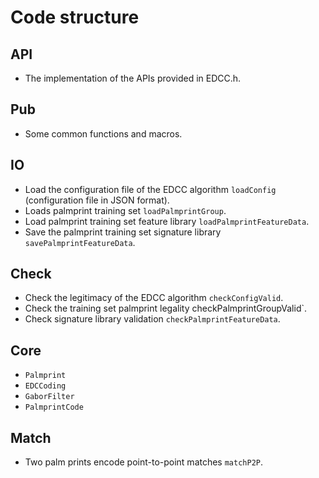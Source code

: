 # Code structure

## API

- The implementation of the APIs provided in EDCC.h.

## Pub

- Some common functions and macros.

## IO

- Load the configuration file of the EDCC algorithm `loadConfig` (configuration file in JSON format).
- Loads palmprint training set `loadPalmprintGroup`.
- Load palmprint training set feature library `loadPalmprintFeatureData`.
- Save the palmprint training set signature library `savePalmprintFeatureData`.

## Check

- Check the legitimacy of the EDCC algorithm `checkConfigValid`.
- Check the training set palmprint legality checkPalmprintGroupValid`.
- Check signature library validation `checkPalmprintFeatureData`.

## Core

- `Palmprint`
- `EDCCoding`
- `GaborFilter`
- `PalmprintCode`

## Match

- Two palm prints encode point-to-point matches `matchP2P`.